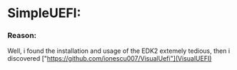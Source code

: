 # SimpleUEFI:

### Reason:
Well, i found the installation and usage of the EDK2 extemely tedious,
then i discovered ["https://github.com/ionescu007/VisualUefi"](VisualUEFI)
